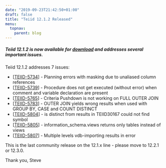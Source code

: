 ```yaml
---
date: "2019-09-23T21:42:50+01:00"
draft: false
title: "Teiid 12.1.2 Released"
menu:
  topnav:
    parent: blog
---
```


##### Teiid 12.1.2 is now available for [download](/teiid_wildfly/downloads_12x/) and addresses several important issues.

<!--more-->

Teiid 12.1.2 addresses 7 issues:

<ul>
<li>[<a href='https://issues.redhat.com/browse/TEIID-5734'>TEIID-5734</a>] -         Planning errors with masking due to unaliased column references
</li>
<li>[<a href='https://issues.redhat.com/browse/TEIID-5739'>TEIID-5739</a>] -         Procedure does not get executed (without error) when comment and variable declaration are present
</li>
<li>[<a href='https://issues.redhat.com/browse/TEIID-5765'>TEIID-5765</a>] -         Criteria Pushdown is not working on FULL OUTER JOIN
</li>
<li>[<a href='https://issues.redhat.com/browse/TEIID-5783'>TEIID-5783</a>] -         OUTER JOIN yields wrong results when used with GROUP BY, CASE and COUNT DISTINCT
</li>
<li>[<a href='https://issues.redhat.com/browse/TEIID-5804'>TEIID-5804</a>] -         is distinct from results in TEIID30167 could not find symbol
</li>
<li>[<a href='https://issues.redhat.com/browse/TEIID-5805'>TEIID-5805</a>] -         information_schema.views returns only tables instead of views
</li>
<li>[<a href='https://issues.redhat.com/browse/TEIID-5807'>TEIID-5807</a>] -         Multiple levels vdb-importing results in error
</li>
</ul>

This is the last community release on the 12.1.x line - please move to 12.2.1 or 12.3.0.

Thank you, Steve 
